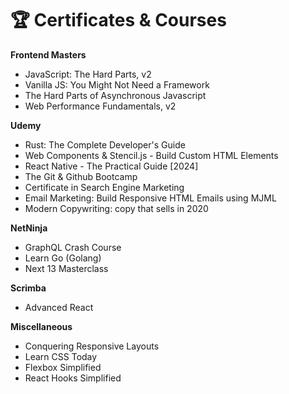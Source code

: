 # 🏆 Certificates & Courses

**Frontend Masters**
- JavaScript: The Hard Parts, v2
- Vanilla JS: You Might Not Need a Framework
- The Hard Parts of Asynchronous Javascript
- Web Performance Fundamentals, v2


**Udemy**

- Rust: The Complete Developer's Guide
- Web Components & Stencil.js - Build Custom HTML Elements
- React Native - The Practical Guide [2024]
- The Git & Github Bootcamp
- Certificate in Search Engine Marketing
- Email Marketing: Build Responsive HTML Emails using MJML
- Modern Copywriting: copy that sells in 2020

**NetNinja**

- GraphQL Crash Course
- Learn Go (Golang)
- Next 13 Masterclass

**Scrimba**

- Advanced React

**Miscellaneous**

- Conquering Responsive Layouts
- Learn CSS Today
- Flexbox Simplified
- React Hooks Simplified
